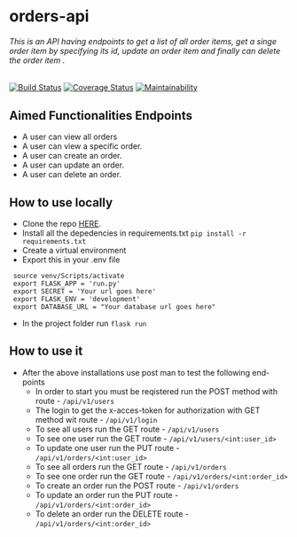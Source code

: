 # orders-api

 ###### This is an API having endpoints to get a list of all order items, get a singe order item by specifying its id, update an order item and finally can delete the order item .


[![Build Status](https://travis-ci.com/TeamoreA/fast-food-apiV1.svg?branch=fixes-160551023)](https://travis-ci.com/TeamoreA/fast-food-apiV1)
[![Coverage Status](https://coveralls.io/repos/github/TeamoreA/fast-food-apiV1/badge.svg?branch=fixes-160551023)](https://coveralls.io/github/TeamoreA/fast-food-apiV1?branch=fixes-160551023)
[![Maintainability](https://api.codeclimate.com/v1/badges/875efc35a9ff3f32e748/maintainability)](https://codeclimate.com/github/TeamoreA/fast-food-apiV1/maintainability)


## Aimed Functionalities Endpoints 
- A user can view all orders
- A user can view a specific order.
- A user can create an order.
- A user can update an order.
- A user can delete an order.


## How to use locally

- Clone the repo [HERE](https://github.com/TeamoreA/fast-food-apiV1).
- Install all the depedencies in requirements.txt
`pip install -r requirements.txt`
- Create a virtual environment
- Export this in your .env file
 ```
  source venv/Scripts/activate
  export FLASK_APP = 'run.py'
  export SECRET = 'Your url goes here'
  export FLASK_ENV = 'development'
  export DATABASE_URL = "Your database url goes here"
```
- In the project folder run `flask run`


## How to use it

- After the above installations use post man to test the following end-points
    - In order to start you must be reqistered run the POST method with route - `/api/v1/users`
    - The login to get the x-acces-token for authorization with GET method wit route - `/api/v1/login`
    - To see all users run the GET route - `/api/v1/users`
    - To see one user run the GET route - `/api/v1/users/<int:user_id>`
    - To update one user run the PUT route - `/api/v1/orders/<int:user_id>`
    - To see all orders run the GET route - `/api/v1/orders`
    - To see one order run the GET route - `/api/v1/orders/<int:order_id>`
    - To create an order run the POST route - `/api/v1/orders`
    - To update an order run the PUT route - `/api/v1/orders/<int:order_id>`
    - To delete an order run the DELETE route - `/api/v1/orders/<int:order_id>`
    

 
